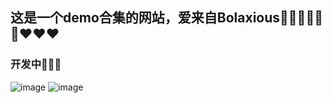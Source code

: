 ## 这是一个demo合集的网站，爱来自Bolaxious🍟🍟🍟💕💕💕❤️❤️❤️
### 开发中🤯🤯🤯

![image](https://github.com/Mengbooo/DemoSite/assets/143786942/11a2f5f0-080d-4078-b551-ec4fa3b9dc33)
![image](https://github.com/Mengbooo/DemoSite/assets/143786942/f3cbfa0f-fc83-497f-896e-19e5d633e393)
